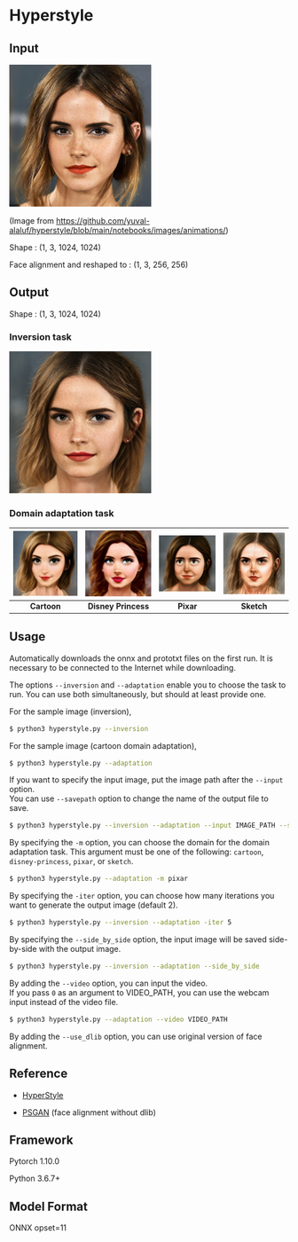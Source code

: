 # Hyperstyle

## Input

[<img src="img/watson.jpg" width=256px>](img/watson.jpg)

(Image from https://github.com/yuval-alaluf/hyperstyle/blob/main/notebooks/images/animations/)

Shape : (1, 3, 1024, 1024)

Face alignment and reshaped to : (1, 3, 256, 256)  

## Output

Shape : (1, 3, 1024, 1024)

### Inversion task

[<img src="img/watson-latent.png" width=256px>](img/watson-latent.png)

### Domain adaptation task

| [<img src="img/watson-cartoon.png" width=256px>](img/watson-cartoon.png) | [<img src="img/watson-disney-princess.png" width=256px>](img/watson-disney-princess.png) | [<img src="img/watson-pixar.png" width=256px>](img/watson-pixar.png) | [<img src="img/watson-sketch.png" width=256px>](img/watson-sketch.png) |
|:--------------:|:------------:|:------------:|:------------:|
| <b>Cartoon</b> | <b>Disney Princess</b> | <b>Pixar</b> | <b>Sketch</b> | 

## Usage
Automatically downloads the onnx and prototxt files on the first run.
It is necessary to be connected to the Internet while downloading.

The options `--inversion` and `--adaptation` enable you to choose the task to run. You can use both simultaneously, but should at least provide one.

For the sample image (inversion),
```bash
$ python3 hyperstyle.py --inversion
```

For the sample image (cartoon domain adaptation),
```bash
$ python3 hyperstyle.py --adaptation
```

If you want to specify the input image, put the image path after the `--input` option.  
You can use `--savepath` option to change the name of the output file to save.
```bash
$ python3 hyperstyle.py --inversion --adaptation --input IMAGE_PATH --savepath SAVE_IMAGE_PATH 
```

By specifying the `-m` option, you can choose the domain for the domain adaptation task. This argument must be one of the following: `cartoon`, `disney-princess`, `pixar`, or `sketch`.
```bash
$ python3 hyperstyle.py --adaptation -m pixar
```

By specifying the `-iter` option, you can choose how many iterations you want to generate the output image (default 2).
```bash
$ python3 hyperstyle.py --inversion --adaptation -iter 5 
```

By specifying the `--side_by_side` option, the input image will be saved side-by-side with the output image.
```bash
$ python3 hyperstyle.py --inversion --adaptation --side_by_side 
```

By adding the `--video` option, you can input the video.   
If you pass `0` as an argument to VIDEO_PATH, you can use the webcam input instead of the video file.
```bash
$ python3 hyperstyle.py --adaptation --video VIDEO_PATH 
```

By adding the `--use_dlib` option, you can use original version of face alignment.

## Reference

- [HyperStyle](https://github.com/yuval-alaluf/hyperstyle)

- [PSGAN](https://github.com/axinc-ai/ailia-models/tree/master/style_transfer/psgan) (face alignment without dlib)

## Framework

Pytorch 1.10.0

Python 3.6.7+

## Model Format

ONNX opset=11
